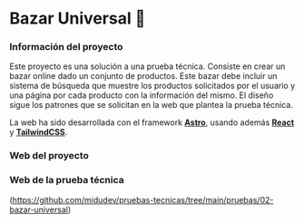 # Bazar Universal 🛒

### Información del proyecto
Este proyecto es una solución a una prueba técnica. Consiste en crear un bazar online dado un conjunto de productos.
Este bazar debe incluir un sistema de búsqueda que muestre los productos solicitados por el usuario y una página por cada producto con la información del mismo.
El diseño sigue los patrones que se solicitan en la web que plantea la prueba técnica.

La web ha sido desarrollada con el framework **[Astro](https://astro.build/)**, usando además **[React](https://es.react.dev/)** y **[TailwindCSS](https://tailwindcss.com/)**.

### Web del proyecto


### Web de la prueba técnica
(https://github.com/midudev/pruebas-tecnicas/tree/main/pruebas/02-bazar-universal)
